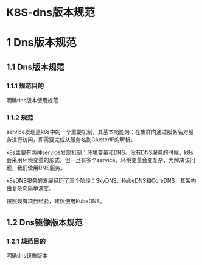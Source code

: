 # K8S-dns版本规范

# 1   Dns版本规范

## 1.1  Dns版本规范

### 1.1.1 规范目的

明确dns版本使用规范

### 1.1.2 规范

service发现是k8s中的一个重要机制，其基本功能为：在集群内通过服务名对服务进行访问，即需要完成从服务名到ClusterIP的解析。

k8s主要有两种service发现机制：环境变量和DNS。没有DNS服务的时候，k8s会采用环境变量的形式，但一旦有多个service，环境变量会变复杂，为解决该问题，我们使用DNS服务。

k8sDNS服务的发展经历了三个阶段：SkyDNS、KubeDNS和CoreDNS，其架构由复杂向简单演变。

按照现有项目经验，建议使用KubeDNS。

## 1.2  Dns镜像版本规范

### 1.2.1 规范目的

明确dns镜像版本